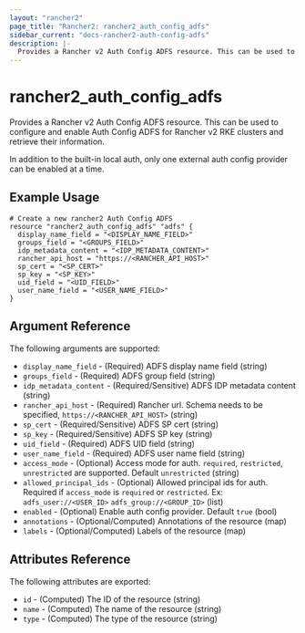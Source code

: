 ```yaml
---
layout: "rancher2"
page_title: "Rancher2: rancher2_auth_config_adfs"
sidebar_current: "docs-rancher2-auth-config-adfs"
description: |-
  Provides a Rancher v2 Auth Config ADFS resource. This can be used to configure and enable Auth Config ADFS for Rancher v2 RKE clusters and retrieve their information.
---
```


# rancher2\_auth\_config\_adfs

Provides a Rancher v2 Auth Config ADFS resource. This can be used to configure and enable Auth Config ADFS for Rancher v2 RKE clusters and retrieve their information.

In addition to the built-in local auth, only one external auth config provider can be enabled at a time. 

## Example Usage

```hcl
# Create a new rancher2 Auth Config ADFS
resource "rancher2_auth_config_adfs" "adfs" {
  display_name_field = "<DISPLAY_NAME_FIELD>"
  groups_field = "<GROUPS_FIELD>"
  idp_metadata_content = "<IDP_METADATA_CONTENT>"
  rancher_api_host = "https://<RANCHER_API_HOST>"
  sp_cert = "<SP_CERT>"
  sp_key = "<SP_KEY>"
  uid_field = "<UID_FIELD>"
  user_name_field = "<USER_NAME_FIELD>"
}
```

## Argument Reference

The following arguments are supported:

* `display_name_field` - (Required) ADFS display name field (string)
* `groups_field` - (Required) ADFS group field (string)
* `idp_metadata_content` - (Required/Sensitive) ADFS IDP metadata content (string)
* `rancher_api_host` - (Required) Rancher url. Schema needs to be specified, `https://<RANCHER_API_HOST>` (string)
* `sp_cert` - (Required/Sensitive) ADFS SP cert (string)
* `sp_key` - (Required/Sensitive) ADFS SP key (string)
* `uid_field` - (Required) ADFS UID field (string)
* `user_name_field` - (Required) ADFS user name field (string)
* `access_mode` - (Optional) Access mode for auth. `required`, `restricted`, `unrestricted` are supported. Default `unrestricted` (string)
* `allowed_principal_ids` - (Optional) Allowed principal ids for auth. Required if `access_mode` is `required` or `restricted`. Ex: `adfs_user://<USER_ID>`  `adfs_group://<GROUP_ID>` (list)
* `enabled` - (Optional) Enable auth config provider. Default `true` (bool)
* `annotations` - (Optional/Computed) Annotations of the resource (map)
* `labels` - (Optional/Computed) Labels of the resource (map)

## Attributes Reference

The following attributes are exported:

* `id` - (Computed) The ID of the resource (string)
* `name` - (Computed) The name of the resource (string)
* `type` - (Computed) The type of the resource (string)

